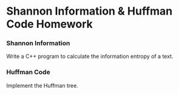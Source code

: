# Shannon Information & Huffman Code Homework

### Shannon Information
Write a C++ program to calculate the information entropy of a text.

### Huffman Code 
Implement the Huffman tree.
